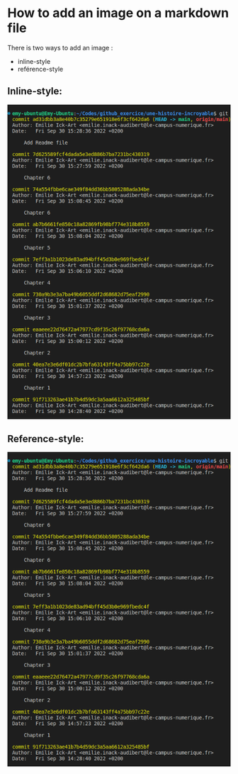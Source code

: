 # How to add an image on a markdown file

There is two ways to add an image :
- inline-style
- reférence-style

## Inline-style: 
![alt text](git_log.png "Preuve de travail en image")

## Reference-style: 
![alt text][print écran de la commande git log]

[print écran de la commande git log]: git_log.png "Preuve de travail en image"
